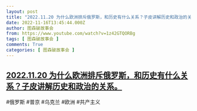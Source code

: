 ```yaml
---
layout: post
title: "2022.11.20 为什么欧洲排斥俄罗斯，和历史有什么关系？子皮讲解历史和政治的关系。"
date: 2022-11-16T13:45:44.000Z
author: 图森破故事会
from: https://www.youtube.com/watch?v=1z42GTQORBg
tags: [ 图森破故事会 ]
comments: True
categories: [ 图森破故事会 ]
---
```

<!--1668606344000-->
[2022.11.20 为什么欧洲排斥俄罗斯，和历史有什么关系？子皮讲解历史和政治的关系。](https://www.youtube.com/watch?v=1z42GTQORBg)
------

<div>
#俄罗斯  #普京 #乌克兰  #欧洲 #共产主义
</div>
